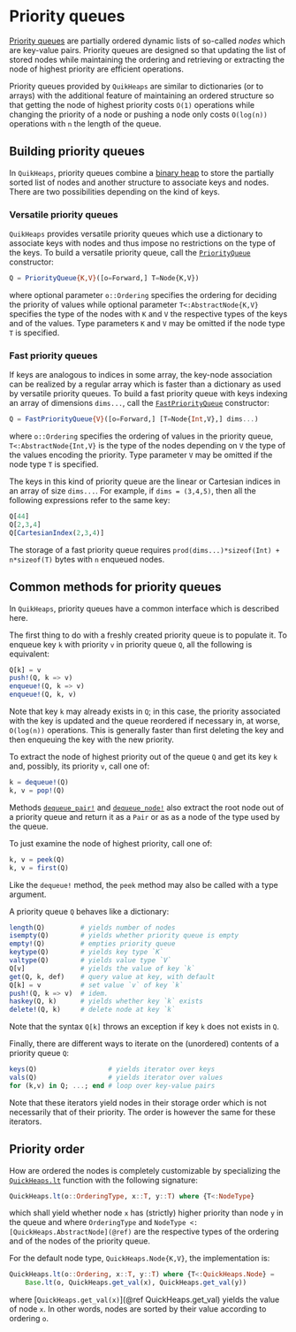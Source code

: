 # Priority queues

[Priority queues](https://en.wikipedia.org/wiki/Priority_queue) are partially ordered
dynamic lists of so-called *nodes* which are key-value pairs. Priority queues are designed
so that updating the list of stored nodes while maintaining the ordering and retrieving or
extracting the node of highest priority are efficient operations.

Priority queues provided by `QuikHeaps` are similar to dictionaries (or to arrays) with the
additional feature of maintaining an ordered structure so that getting the node of highest
priority costs `O(1)` operations while changing the priority of a node or pushing a node
only costs `O(log(n))` operations with `n` the length of the queue.


## Building priority queues

In `QuikHeaps`, priority queues combine a [binary heap](#Binary-heaps) to store the
partially sorted list of nodes and another structure to associate keys and nodes. There are
two possibilities depending on the kind of keys.

### Versatile priority queues

`QuikHeaps` provides versatile priority queues which use a dictionary to associate keys with
nodes and thus impose no restrictions on the type of the keys. To build a versatile priority
queue, call the [`PriorityQueue`](@ref) constructor:

```julia
Q = PriorityQueue{K,V}([o=Forward,] T=Node{K,V})
```

where optional parameter `o::Ordering` specifies the ordering for deciding the priority of
values while optional parameter `T<:AbstractNode{K,V}` specifies the type of the nodes with
`K` and `V` the respective types of the keys and of the values. Type parameters `K` and `V`
may be omitted if the node type `T` is specified.


### Fast priority queues

If keys are analogous to indices in some array, the key-node association can be realized by
a regular array which is faster than a dictionary as used by versatile priority queues. To
build a fast priority queue with keys indexing an array of dimensions `dims...`, call the
[`FastPriorityQueue`](@ref) constructor:

```julia
Q = FastPriorityQueue{V}([o=Forward,] [T=Node{Int,V},] dims...)
```

where `o::Ordering` specifies the ordering of values in the priority queue,
`T<:AbstractNode{Int,V}` is the type of the nodes depending on `V` the type of the values
encoding the priority. Type parameter `V` may be omitted if the node type `T` is specified.

The keys in this kind of priority queue are the linear or Cartesian indices in an array of
size `dims...`. For example, if `dims = (3,4,5)`, then all the following expressions refer
to the same key:

```julia
Q[44]
Q[2,3,4]
Q[CartesianIndex(2,3,4)]
```

The storage of a fast priority queue requires `prod(dims...)*sizeof(Int) + n*sizeof(T)`
bytes with `n` enqueued nodes.


## Common methods for priority queues

In `QuikHeaps`, priority queues have a common interface which is described here.

The first thing to do with a freshly created priority queue is to populate it. To enqueue
key `k` with priority `v` in priority queue `Q`, all the following is equivalent:

```julia
Q[k] = v
push!(Q, k => v)
enqueue!(Q, k => v)
enqueue!(Q, k, v)
```

Note that key `k` may already exists in `Q`; in this case, the priority associated with the
key is updated and the queue reordered if necessary in, at worse, `O(log(n))` operations.
This is generally faster than first deleting the key and then enqueuing the key with the new
priority.

To extract the node of highest priority out of the queue `Q` and get its key `k` and,
possibly, its priority `v`, call one of:

```julia
k = dequeue!(Q)
k, v = pop!(Q)
```

Methods [`dequeue_pair!`](@ref) and [`dequeue_node!`](@ref) also extract the root node out
of a priority queue and return it as a `Pair` or as as a node of the type used by the queue.

To just examine the node of highest priority, call one of:

```julia
k, v = peek(Q)
k, v = first(Q)
```

Like the `dequeue!` method, the `peek` method may also be called with a type argument.

A priority queue `Q` behaves like a dictionary:

```julia
length(Q)         # yields number of nodes
isempty(Q)        # yields whether priority queue is empty
empty!(Q)         # empties priority queue
keytype(Q)        # yields key type `K`
valtype(Q)        # yields value type `V`
Q[v]              # yields the value of key `k`
get(Q, k, def)    # query value at key, with default
Q[k] = v          # set value `v` of key `k`
push!(Q, k => v)  # idem.
haskey(Q, k)      # yields whether key `k` exists
delete!(Q, k)     # delete node at key `k`
```

Note that the syntax `Q[k]` throws an exception if key `k` does not exists in `Q`.

Finally, there are different ways to iterate on the (unordered) contents of a priority queue
`Q`:

```julia
keys(Q)                  # yields iterator over keys
vals(Q)                  # yields iterator over values
for (k,v) in Q; ...; end # loop over key-value pairs
```

Note that these iterators yield nodes in their storage order which is not necessarily that
of their priority. The order is however the same for these iterators.


## Priority order

How are ordered the nodes is completely customizable by specializing the
[`QuickHeaps.lt`](@ref) function with the following signature:

```julia
QuickHeaps.lt(o::OrderingType, x::T, y::T) where {T<:NodeType}
```

which shall yield whether node `x` has (strictly) higher priority than node `y` in the queue
and where `OrderingType` and `NodeType <: [QuickHeaps.AbstractNode](@ref)` are the
respective types of the ordering and of the nodes of the priority queue.

For the default node type, `QuickHeaps.Node{K,V}`, the implementation is:

```julia
QuickHeaps.lt(o::Ordering, x::T, y::T) where {T<:QuickHeaps.Node} =
    Base.lt(o, QuickHeaps.get_val(x), QuickHeaps.get_val(y))
```

where [`QuickHeaps.get_val(x)`](@ref QuickHeaps.get_val) yields the value of node `x`. In
other words, nodes are sorted by their value according to ordering `o`.
